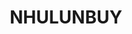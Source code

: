 ---
lastmod: '2025-04-06T06:05:19+00:00'
latitude: -11.670366
layout: suburb
longitude: 136.824863
postcode: 0881
state: NT
title: NHULUNBUY
url: /nt/nhulunbuy/
---